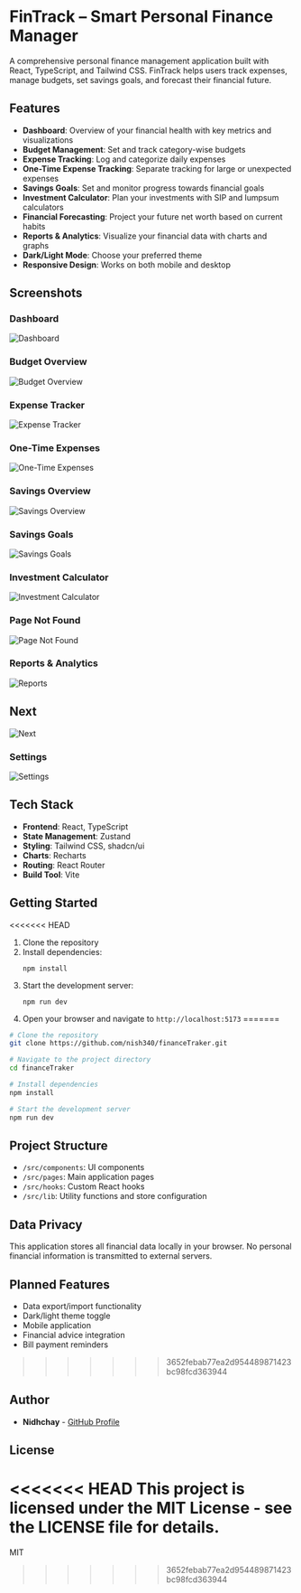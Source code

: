 # FinTrack – Smart Personal Finance Manager

A comprehensive personal finance management application built with React, TypeScript, and Tailwind CSS. FinTrack helps users track expenses, manage budgets, set savings goals, and forecast their financial future.

## Features

- **Dashboard**: Overview of your financial health with key metrics and visualizations
- **Budget Management**: Set and track category-wise budgets
- **Expense Tracking**: Log and categorize daily expenses
- **One-Time Expense Tracking**: Separate tracking for large or unexpected expenses
- **Savings Goals**: Set and monitor progress towards financial goals
- **Investment Calculator**: Plan your investments with SIP and lumpsum calculators
- **Financial Forecasting**: Project your future net worth based on current habits
- **Reports & Analytics**: Visualize your financial data with charts and graphs
- **Dark/Light Mode**: Choose your preferred theme
- **Responsive Design**: Works on both mobile and desktop

## Screenshots

### Dashboard
![Dashboard](./src/assets/one.png)

### Budget Overview
![Budget Overview](./src/assets/two.png)

### Expense Tracker
![Expense Tracker](./src/assets/three.png)

### One-Time Expenses
![One-Time Expenses](./src/assets/four.png)

### Savings Overview
![Savings Overview](./src/assets/five.png)

### Savings Goals
![Savings Goals](./src/assets/six.png)

### Investment Calculator
![Investment Calculator](./src/assets/seven.png)

### Page Not Found
![Page Not Found](./src/assets/eight.png)

### Reports & Analytics
![Reports](./src/assets/nine.png)

## Next
![Next](./src/assets/ten.png)

### Settings
![Settings](./src/assets/one-one.png)

## Tech Stack

- **Frontend**: React, TypeScript
- **State Management**: Zustand
- **Styling**: Tailwind CSS, shadcn/ui
- **Charts**: Recharts
- **Routing**: React Router
- **Build Tool**: Vite

## Getting Started

<<<<<<< HEAD
1. Clone the repository
2. Install dependencies:
   ```
   npm install
   ```
3. Start the development server:
   ```
   npm run dev
   ```
4. Open your browser and navigate to `http://localhost:5173`
=======
```bash
# Clone the repository
git clone https://github.com/nish340/financeTraker.git

# Navigate to the project directory
cd financeTraker

# Install dependencies
npm install

# Start the development server
npm run dev
```

## Project Structure

- `/src/components`: UI components
- `/src/pages`: Main application pages
- `/src/hooks`: Custom React hooks
- `/src/lib`: Utility functions and store configuration

## Data Privacy

This application stores all financial data locally in your browser. No personal financial information is transmitted to external servers.

## Planned Features

- Data export/import functionality
- Dark/light theme toggle
- Mobile application
- Financial advice integration
- Bill payment reminders
>>>>>>> 3652febab77ea2d954489871423bc98fcd363944

## Author

- **Nidhchay** - [GitHub Profile](https://github.com/nidhchay)

## License

<<<<<<< HEAD
This project is licensed under the MIT License - see the LICENSE file for details.
=======
MIT
>>>>>>> 3652febab77ea2d954489871423bc98fcd363944
